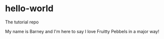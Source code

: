 # hello-world
The tutorial repo 

My name is Barney and I'm here to say
I love Fruitty Pebbels in a major way!
